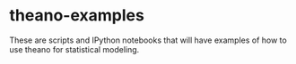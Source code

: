# theano-examples
These are scripts and IPython notebooks that will have examples of how to use theano for statistical modeling.
